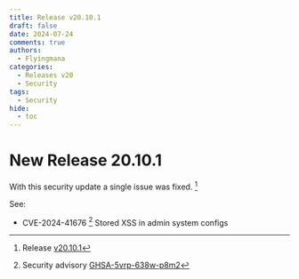 ```yaml
---
title: Release v20.10.1
draft: false
date: 2024-07-24
comments: true
authors:
  - Flyingmana
categories:
  - Releases v20
  - Security
tags:
  - Security
hide:
  - toc
---
```


# New Release 20.10.1

With this security update a single issue was fixed. [^1]

<!-- more -->

See:

- CVE-2024-41676 [^2] Stored XSS in admin system configs

[^1]: Release [v20.10.1](https://github.com/OpenMage/magento-lts/releases/tag/v20.10.1)
[^2]: Security advisory [GHSA-5vrp-638w-p8m2](https://github.com/OpenMage/magento-lts/security/advisories/GHSA-5vrp-638w-p8m2)
